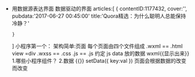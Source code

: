 - 用数据源表达界面  数据驱动的界面
  articles:[
      {
          contentID:1177432,
          cover:'',
          pubdata:'2017-06-27 00:45:00'
          title:'Quora精选：为什么聪明人总能保持冷静？'

      }
  ]
  小程序第一个：
  架构简单:页面
  每个页面由四个文件组成
  .wxml == .html view =div
  .wxss == .css
  .js == .js
  约定 js data 放的数据 wxml{{显示出来}}
  1.哪些小程序组件？
  2.数据
  {{}}
  setData({
      key:val
  })
  页面会根据数据的改变而改变